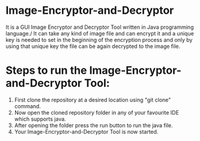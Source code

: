 # Image-Encryptor-and-Decryptor
It is a GUI Image Encryptor and Decryptor Tool written in Java programming language./
It can take any kind of image file and can encrypt it and a unique key is needed to set in the beginning of the encryption process and only by using that unique key the file can be again decrypted to the image file.

# Steps to run the Image-Encryptor-and-Decryptor Tool:

1. First clone the repository at a desired location using "git clone" command.
2. Now open the cloned repository folder in any of your favourite IDE which supports java.
3. After opening the folder press the run button to run the java file. 
4. Your Image-Encryptor-and-Decryptor Tool is now started.

